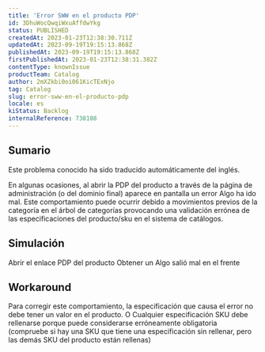 ```yaml
---
title: 'Error SWW en el producto PDP'
id: 3DhuWocQwqiWxuAffdwYkg
status: PUBLISHED
createdAt: 2023-01-23T12:38:30.711Z
updatedAt: 2023-09-19T19:15:13.868Z
publishedAt: 2023-09-19T19:15:13.868Z
firstPublishedAt: 2023-01-23T12:38:31.382Z
contentType: knownIssue
productTeam: Catalog
author: 2mXZkbi0oi061KicTExNjo
tag: Catalog
slug: error-sww-en-el-producto-pdp
locale: es
kiStatus: Backlog
internalReference: 738108
---
```


## Sumario

<div class="alert alert-info">
  <p>Este problema conocido ha sido traducido automáticamente del inglés.</p>
</div>


En algunas ocasiones, al abrir la PDP del producto a través de la página de administración (o del dominio final) aparece en pantalla un error Algo ha ido mal.
Este comportamiento puede ocurrir debido a movimientos previos de la categoría en el árbol de categorías provocando una validación errónea de las especificaciones del producto/sku en el sistema de catálogos.


##

## Simulación


Abrir el enlace PDP del producto
Obtener un Algo salió mal en el frente



## Workaround


Para corregir este comportamiento, la especificación que causa el error no debe tener un valor en el producto.
O
Cualquier especificación SKU debe rellenarse porque puede considerarse erróneamente obligatoria
(compruebe si hay una SKU que tiene una especificación sin rellenar, pero las demás SKU del producto están rellenas)





